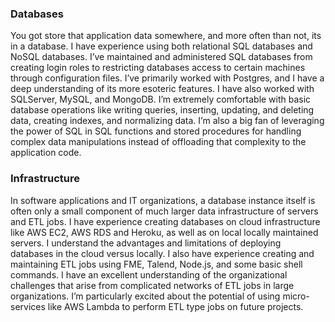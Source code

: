 ### Databases
You got store that application data somewhere, and more often than not, its in a database. I have experience using both relational SQL databases and NoSQL databases. I’ve maintained and administered SQL databases from creating login roles to restricting databases access to certain machines through configuration files. I’ve primarily worked with Postgres, and I have a deep understanding of its more esoteric features. I have also worked with SQLServer, MySQL, and MongoDB.  I’m extremely comfortable with basic database operations like writing queries, inserting, updating, and deleting data, creating indexes, and normalizing data. I’m also a big fan of leveraging the power of SQL in SQL functions and stored procedures for handling complex data manipulations instead of offloading that complexity to the application code.

### Infrastructure
In software applications and IT organizations, a database instance itself is often only a small component of much larger data infrastructure of servers and ETL jobs. I have experience creating databases on cloud infrastructure like AWS EC2, AWS RDS and Heroku, as well as on local locally maintained servers. I understand the advantages and limitations of deploying databases in the cloud versus locally. I also have experience creating and maintaining ETL jobs using FME, Talend, Node.js, and some basic shell commands.  I have an excellent understanding of the organizational challenges that arise from complicated networks of ETL jobs in large organizations. I’m particularly excited about the potential of using micro-services like AWS Lambda to perform ETL type jobs on future projects.
